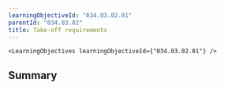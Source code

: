 ```yaml
---
learningObjectiveId: "034.03.02.01"
parentId: "034.03.02"
title: Take-off requirements
---
```


```tsx eval
<LearningObjectives learningObjectiveId={"034.03.02.01"} />
```

## Summary
